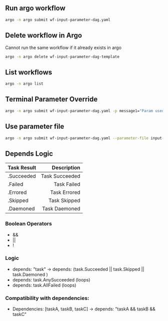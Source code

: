 ## Run argo workflow

```sh
argo -n argo submit wf-input-parameter-dag.yaml
```

## Delete workflow in Argo
Cannot run the same workflow if it already exists in argo

```sh
argo -n argo delete wf-input-parameter-dag-template
```

## List workflows

```sh
argo -n argo list
```

## Terminal Parameter Override

```sh
argo -n argo submit wf-input-parameter-dag.yaml -p message1="Param used from terminal"
```

## Use parameter file

```sh
argo -n argo submit wf-input-parameter-dag.yaml --parameter-file input-dag-parameters.yaml
```

## Depends Logic

|Task Result|Description|
|:----------|----------:|
|.Succeeded | Task Succeeded|
|.Failed    | Task Failed|
|.Errored   | Task Errored|
|.Skipped   | Task Skipped|
|.Daemoned  | Task Daemoned|

### Boolean Operators
- &&
- ||
- !

### Logic
- depends: "task" -> depends: (task.Succeeded || task.Skipped || task.Daemoned )
- depends: task.AnySucceeded (loops)
- depends: task.AllFailed (loops)

### Compatibility with dependencies:
- Dependencies: [taskA, taskB, taskC] -> depends: "taskA && taskB && taskC"
